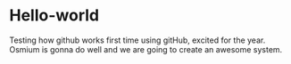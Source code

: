 # Hello-world
Testing how github works
first time using gitHub, excited for the year.
Osmium is gonna do well and we are going to create an awesome system.
